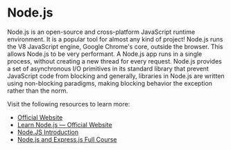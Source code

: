 # Node.js

Node.js is an open-source and cross-platform JavaScript runtime environment. It is a popular tool for almost any kind of project! Node.js runs the V8 JavaScript engine, Google Chrome's core, outside the browser. This allows Node.js to be very performant. A Node.js app runs in a single process, without creating a new thread for every request. Node.js provides a set of asynchronous I/O primitives in its standard library that prevent JavaScript code from blocking and generally, libraries in Node.js are written using non-blocking paradigms, making blocking behavior the exception rather than the norm.

Visit the following resources to learn more:

- [Official Website](https://nodejs.org/en/about/)
- [Learn Node.js — Official Website](https://nodejs.dev/en/learn/)
- [Node.JS Introduction](https://www.w3schools.com/nodejs/nodejs_intro.asp)
- [Node.js and Express.js Full Course](https://www.youtube.com/watch?v=Oe421EPjeBE)
